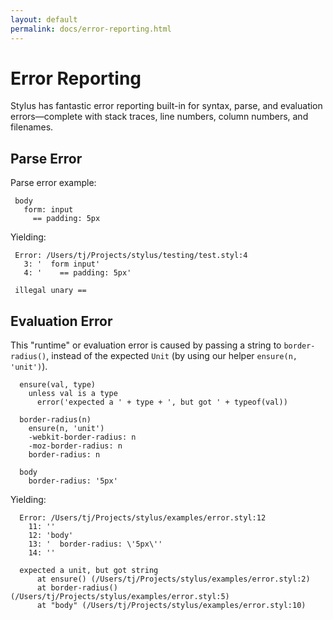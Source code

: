 ```yaml
---
layout: default
permalink: docs/error-reporting.html
---
```


# Error Reporting

 Stylus has fantastic error reporting built-in for syntax, parse, and evaluation errors—complete with stack traces, line numbers, column numbers, and filenames.

## Parse Error

Parse error example:

     body
       form: input
         == padding: 5px

Yielding:

     Error: /Users/tj/Projects/stylus/testing/test.styl:4
       3: '  form input'
       4: '    == padding: 5px'

     illegal unary ==

## Evaluation Error

 This "runtime" or evaluation error is caused by passing a string to `border-radius()`, instead of the expected `Unit` (by using our helper `ensure(n, 'unit')`).

      ensure(val, type)
        unless val is a type
          error('expected a ' + type + ', but got ' + typeof(val))

      border-radius(n)
        ensure(n, 'unit')
        -webkit-border-radius: n
        -moz-border-radius: n
        border-radius: n

      body
        border-radius: '5px'

Yielding:

      Error: /Users/tj/Projects/stylus/examples/error.styl:12
        11: ''
        12: 'body'
        13: '  border-radius: \'5px\''
        14: ''

      expected a unit, but got string
          at ensure() (/Users/tj/Projects/stylus/examples/error.styl:2)
          at border-radius() (/Users/tj/Projects/stylus/examples/error.styl:5)
          at "body" (/Users/tj/Projects/stylus/examples/error.styl:10)
